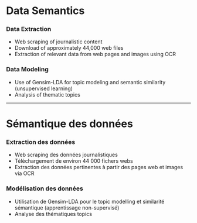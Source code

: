 # Data Semantics

### Data Extraction
- Web scraping of journalistic content
- Download of approximately 44,000 web files
- Extraction of relevant data from web pages and images using OCR

### Data Modeling
- Use of Gensim-LDA for topic modeling and semantic similarity (unsupervised learning)
- Analysis of thematic topics


---


# Sémantique des données

### Extraction des données
- Web scraping des données journalistiques
- Téléchargement de environ 44 000 fichers webs
- Extraction des données pertinentes à partir des pages web et images via OCR
  
### Modélisation des données
- Utilisation de Gensim-LDA pour le topic modelling et similarité sémantique (apprentissage non-supervisé)
- Analyse des thématiques topics